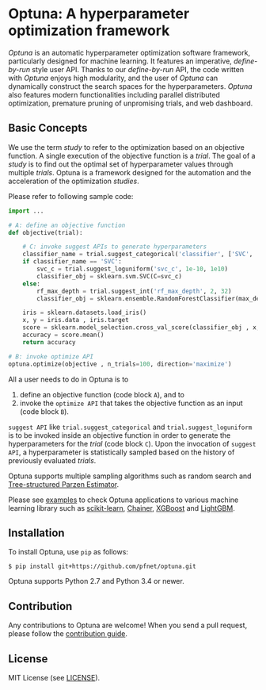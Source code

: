 # Optuna: A hyperparameter optimization framework

*Optuna* is an automatic hyperparameter optimization software framework, particularly designed
for machine learning. It features an imperative, *define-by-run* style user API. Thanks to our
*define-by-run* API, the code written with *Optuna* enjoys high modularity, and the user of
*Optuna* can dynamically construct the search spaces for the hyperparameters. *Optuna* also
features modern functionalities including parallel distributed optimization, premature pruning
of unpromising trials, and web dashboard.

## Basic Concepts

We use the term *study* to refer to the optimization based on an objective function. A single
execution of the objective function is a *trial*. The goal of a *study* is to find out the optimal
set of hyperparameter values through multiple *trials*. Optuna is a framework designed for the
automation and the acceleration of the optimization *studies*.

Please refer to following sample code:

```python
import ...

# A: define an objective function
def objective(trial):

    # C: invoke suggest APIs to generate hyperparameters
    classifier_name = trial.suggest_categorical('classifier', ['SVC', 'RandomForest'])
    if classifier_name == 'SVC':
        svc_c = trial.suggest_loguniform('svc_c', 1e-10, 1e10)
        classifier_obj = sklearn.svm.SVC(C=svc_c)
    else:
        rf_max_depth = trial.suggest_int('rf_max_depth', 2, 32)
        classifier_obj = sklearn.ensemble.RandomForestClassifier(max_depth=rf_max_depth)

    iris = sklearn.datasets.load_iris()
    x, y = iris.data , iris.target
    score = sklearn.model_selection.cross_val_score(classifier_obj , x, y)
    accuracy = score.mean()
    return accuracy

# B: invoke optimize API
optuna.optimize(objective , n_trials=100, direction='maximize')
```

All a user needs to do in Optuna is to
1. define an objective function (code block `A`), and to
1. invoke the `optimize API` that takes the objective function as an input (code block `B`).

`suggest API` like `trial.suggest_categorical` and `trial.suggest_loguniform` is to be invoked
inside an objective function in order to generate the hyperparameters for the *trial*
(code block `C`). Upon the invocation of `suggest API`, a hyperparameter is statistically sampled
based on the history of previously evaluated *trials*.

Optuna supports multiple sampling algorithms such as random search and [Tree-structured Parzen
Estimator](https://papers.nips.cc/paper/4443-algorithms-for-hyper-parameter-optimization.pdf).

Please see [examples](https://github.com/pfnet/optuna/tree/master/examples) to check Optuna
applications to various machine learning library such as
[scikit-learn](https://scikit-learn.org/stable/), [Chainer](https://chainer.org/),
[XGBoost](https://xgboost.readthedocs.io/en/latest/) and
[LightGBM](https://lightgbm.readthedocs.io/en/latest/).

## Installation

To install Optuna, use `pip` as follows:

```
$ pip install git+https://github.com/pfnet/optuna.git
```

Optuna supports Python 2.7 and Python 3.4 or newer.

## Contribution

Any contributions to Optuna are welcome! When you send a pull request, please follow the
[contribution guide](https://github.com/pfnet/optuna/tree/master/CONTRIBUTING.md).

## License

MIT License (see [LICENSE](https://github.com/pfnet/optuna/tree/master/LICENSE)).